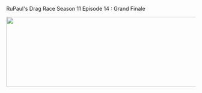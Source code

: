 ﻿RuPaul's Drag Race Season 11 Episode 14 : Grand Finale

<p><a href="https://t.co/UDc0ad2Yw1"><img src="http://currencymarket24.com/wp-content/uploads/2019/05/watch-now-live-stream.png" alt="" width="588" height="187" /></a></p>